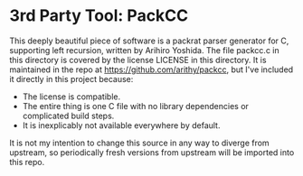 # 3rd Party Tool: PackCC

This deeply beautiful piece of software is a packrat parser generator for C,
supporting left recursion, written by Arihiro Yoshida. The file packcc.c in
this directory is covered by the license LICENSE in this directory.  It is
maintained in the repo at https://github.com/arithy/packcc, but I've included
it directly in this project because:

- The license is compatible.
- The entire thing is one C file with no library dependencies or complicated
  build steps.
- It is inexplicably not available everywhere by default.

It is not my intention to change this source in any way to diverge from
upstream, so periodically fresh versions from upstream will be imported
into this repo.
